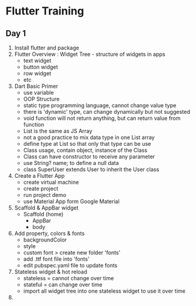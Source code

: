 # Flutter Training
## Day 1

1. Install flutter and package
2. Flutter Overview : Widget Tree - structure of widgets in apps
	- text widget
	- button widget
	- row widget
	- etc
3. Dart Basic Primer
	- use variable
	- OOP Structure
	- static type programming language, cannot change value type
	- there is 'dynamic' type, can change dynamically but not suggested
	- void function will not return anything, but can return value from function
	- List is the same as JS Array
	- not a good practice to mix data type in one List array
	- define type at List<String> so that only that type can be use
	- Class usage, contain object, instance of the Class
	- Class can have constructor to receive any parameter
	- use String? name; to define a null data
	- class SuperUser extends User to inherit the User class
4. Create a Flutter App
	- create virtual machine
	- create project
	- run project demo
	- use Material App form Google Material
5. Scaffold & AppBar widget
	- Scaffold (home)
		- AppBar
		- body
6. Add property, colors & fonts
	- backgroundColor
	- style
	- custom font > create new folder 'fonts'
	- add .ttf font file into 'fonts'
	- edit pubspec.yaml file to update fonts
7. Stateless widget & hot reload
	- stateless = cannot change over time
	- stateful = can change over time
	- import all widget tree into one stateless widget to use it over time
8. 